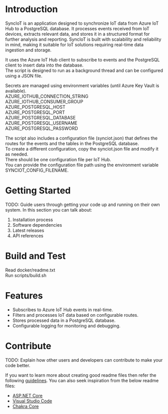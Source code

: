 # Introduction
SyncIoT is an application designed to synchronize IoT data from Azure IoT Hub to a PostgreSQL database. It processes events received from IoT devices, extracts relevant data, and stores it in a structured format for further analysis and reporting. SyncIoT is built with scalability and reliability in mind, making it suitable for IoT solutions requiring real-time data ingestion and storage.<br />

It uses the Azure IoT Hub client to subscribe to events and the PostgreSQL client to insert data into the database.<br />
The script is designed to run as a background thread and can be configured using a JSON file.<br />

Secrets are managed using environment variables (until Azure Key Vault is available).<br />
    AZURE_IOTHUB_CONNECTION_STRING<br />
    AZURE_IOTHUB_CONSUMER_GROUP<br />
    AZURE_POSTGRESQL_HOST<br />
    AZURE_POSTGRESQL_PORT<br />
    AZURE_POSTGRESQL_DATABASE<br />
    AZURE_POSTGRESQL_USERNAME<br />
    AZURE_POSTGRESQL_PASSWORD<br />

The script also includes a configuration file (synciot.json) that defines the routes for the events and the tables in the PostgreSQL database.<br />
To create a different configuration, copy the synciot.json file and modify it as needed.<br />
There should be one configuration file per IoT Hub.<br />
You can provide the configuration file path using the environment variable SYNCIOT_CONFIG_FILENAME.<br />

# Getting Started
TODO: Guide users through getting your code up and running on their own system. In this section you can talk about:
1.	Installation process
2.	Software dependencies
3.	Latest releases
4.	API references

# Build and Test
Read docker/readme.txt <br />
Run scripts/build.sh <br />

# Features

- Subscribes to Azure IoT Hub events in real-time.
- Filters and processes IoT data based on configurable routes.
- Stores processed data in a PostgreSQL database.
- Configurable logging for monitoring and debugging.

# Contribute
TODO: Explain how other users and developers can contribute to make your code better.

If you want to learn more about creating good readme files then refer the following [guidelines](https://docs.microsoft.com/en-us/azure/devops/repos/git/create-a-readme?view=azure-devops). You can also seek inspiration from the below readme files:
- [ASP.NET Core](https://github.com/aspnet/Home)
- [Visual Studio Code](https://github.com/Microsoft/vscode)
- [Chakra Core](https://github.com/Microsoft/ChakraCore)